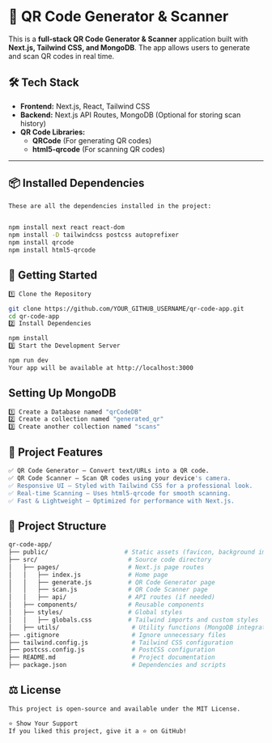# 🚀 QR Code Generator & Scanner

This is a **full-stack QR Code Generator & Scanner** application built with **Next.js, Tailwind CSS, and MongoDB**. The app allows users to generate and scan QR codes in real time.


## 🛠️ **Tech Stack**
- **Frontend:** Next.js, React, Tailwind CSS
- **Backend:** Next.js API Routes, MongoDB (Optional for storing scan history)
- **QR Code Libraries:**
  - **QRCode** (For generating QR codes)
  - **html5-qrcode** (For scanning QR codes)

---

## 📦 **Installed Dependencies**
``` bash
These are all the dependencies installed in the project:


npm install next react react-dom
npm install -D tailwindcss postcss autoprefixer
npm install qrcode
npm install html5-qrcode
```

## 🚀 **Getting Started**
```bash
1️⃣ Clone the Repository

git clone https://github.com/YOUR_GITHUB_USERNAME/qr-code-app.git
cd qr-code-app
2️⃣ Install Dependencies

npm install
3️⃣ Start the Development Server

npm run dev
Your app will be available at http://localhost:3000

```
## Setting Up MongoDB
```bash
1️⃣ Create a Database named "qrCodeDB"
2️⃣ Create a collection named "generated_qr"
3️⃣ Create another collection named "scans"

```

## 🎨 Project Features
```bash
✅ QR Code Generator – Convert text/URLs into a QR code.
✅ QR Code Scanner – Scan QR codes using your device's camera.
✅ Responsive UI – Styled with Tailwind CSS for a professional look.
✅ Real-time Scanning – Uses html5-qrcode for smooth scanning.
✅ Fast & Lightweight – Optimized for performance with Next.js.
```
## 📂 Project Structure

```bash
qr-code-app/
├── public/                     # Static assets (favicon, background image)
├── src/                         # Source code directory
│   ├── pages/                   # Next.js page routes
│   │   ├── index.js             # Home page
│   │   ├── generate.js          # QR Code Generator page
│   │   ├── scan.js              # QR Code Scanner page
│   │   ├── api/                 # API routes (if needed)
│   ├── components/              # Reusable components
│   ├── styles/                  # Global styles
│   │   ├── globals.css          # Tailwind imports and custom styles
│   ├── utils/                    # Utility functions (MongoDB integration if needed)
├── .gitignore                    # Ignore unnecessary files
├── tailwind.config.js            # Tailwind CSS configuration
├── postcss.config.js             # PostCSS configuration
├── README.md                     # Project documentation
├── package.json                  # Dependencies and scripts
```


## ⚖️ License
```bash
This project is open-source and available under the MIT License.

⭐ Show Your Support
If you liked this project, give it a ⭐ on GitHub!
```

